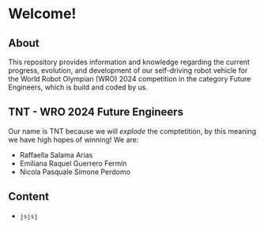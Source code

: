 # Welcome!

## About

This repository provides information and knowledge regarding the current progress, evolution, and development of our self-driving robot vehicle for the World Robot Olympian (WRO) 2024 competition in the category Future Engineers, which is build and coded by us.

## TNT - WRO 2024 Future Engineers

Our name is TNT because we will _explode_ the comptetition, by this meaning we have high hopes of winning! We are:

- Raffaella Salama Arias
- Emiliana Raquel Guerrero Fermín
- Nicola Pasquale Simone Perdomo

## Content

- `jsjsj`




